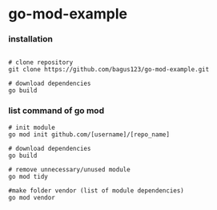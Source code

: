 # go-mod-example


### installation

```shell

# clone repository
git clone https://github.com/bagus123/go-mod-example.git

# download dependencies
go build

```


### list command of go mod

```shell
# init module
go mod init github.com/[username]/[repo_name]

# download dependencies
go build

# remove unnecessary/unused module
go mod tidy

#make folder vendor (list of module dependencies)
go mod vendor
```




